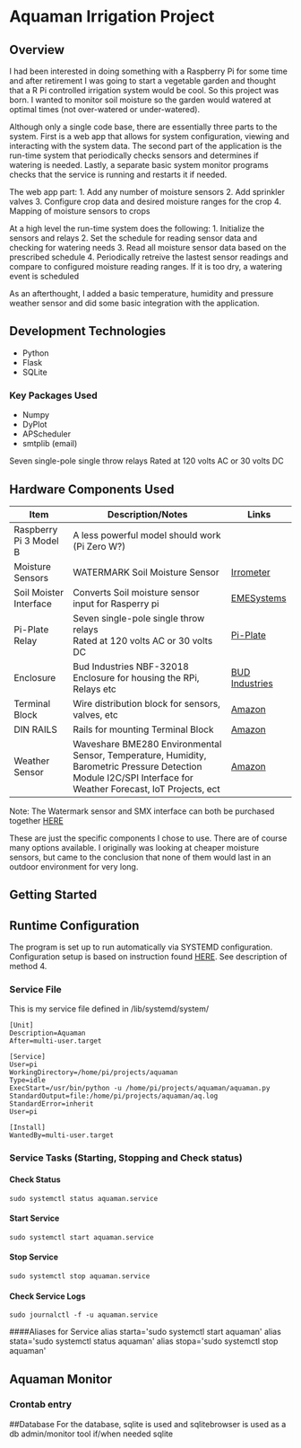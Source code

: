 # Aquaman Irrigation Project

## Overview
I had been interested in doing something with a Raspberry Pi for some time and after retirement I was going to start a 
vegetable garden and thought that a R Pi controlled irrigation system would be cool. So this project was born. 
I wanted to monitor soil moisture so the garden would watered at optimal times (not over-watered or under-watered).

Although only a single code base, there are essentially three parts to the system. First is a web app that allows for 
system configuration, viewing and interacting with the system data. The second part of the application is the run-time
system that periodically checks sensors and determines if watering is needed. Lastly, a separate basic
system monitor programs checks that the service is running and restarts it if needed. 

The web app part: 
    1. Add any number of moisture sensors
    2. Add sprinkler valves
    3. Configure crop data and desired moisture ranges for the crop
    4. Mapping of moisture sensors to crops

At a high level the run-time system does the following:
    1. Initialize the sensors and relays
    2. Set the schedule for reading sensor data and checking for watering needs
    3. Read all moisture sensor data based on the prescribed schedule
    4. Periodically retreive the lastest sensor readings and compare to configured moisture reading ranges. If it is too dry, 
    a watering event is scheduled
    
As an afterthought, I added a basic temperature, humidity and pressure weather sensor and did some basic integration with the application.


## Development Technologies
* Python
* Flask
* SQLite

### Key Packages Used
* Numpy
* DyPlot
* APScheduler 
* smtplib (email)

Seven single-pole single throw relays
Rated at 120 volts AC or 30 volts DC

## Hardware Components Used

| Item | Description/Notes | Links |
|------|-------------------|------|
|Raspberry Pi 3 Model B|A less powerful model should work (Pi Zero W?)||
|Moisture Sensors | WATERMARK Soil Moisture Sensor| [Irrometer](https://www.irrometer.com/sensors.html#wm) |
|Soil Moister Interface| Converts Soil moisture sensor input for Rasperry pi|[EMESystems](https://emesystems.com/smx/main.html)|
|Pi-Plate Relay | Seven single-pole single throw relays </br> Rated at 120 volts AC or 30 volts DC| [Pi-Plate](https://pi-plates.com/relayr1/)|
|Enclosure| Bud Industries NBF-32018 Enclosure for housing the RPi, Relays etc |[BUD Industries](https://www.budind.com/product/nema-ip-rated-boxes/nbf-series-fiberglass-enclosure/nbf-32018/)|
|Terminal Block | Wire distribution block for sensors, valves, etc |[Amazon](https://www.amazon.com/Electronics-Salon-Position-Terminal-Distribution-Module/dp/B07BFXRBNY/) |
|DIN RAILS| Rails for mounting Terminal Block |[Amazon](https://www.amazon.com/gp/product/B079TX7WDQ/ref=ppx_yo_dt_b_search_asin_title?ie=UTF8&psc=1)|
|Weather Sensor | Waveshare BME280 Environmental Sensor, Temperature, Humidity, Barometric Pressure Detection Module I2C/SPI Interface for Weather Forecast, IoT Projects, ect |[Amazon](https://www.amazon.com/gp/product/B07P4CWGGK/ref=ppx_yo_dt_b_search_asin_title?ie=UTF8&psc=1) |
Note: The Watermark sensor and SMX interface can both be purchased together [HERE](https://emesystems.com/watermark/main.html)

These are just the specific components I chose to use. There are of course many options available.
I originally was looking at cheaper moisture sensors, but came to the conclusion that none of them
would last in an outdoor environment for very long. 

## Getting Started


## Runtime Configuration
The program is set up to run automatically via SYSTEMD configuration. 
Configuration setup is based on instruction found [HERE](https://www.dexterindustries.com/howto/run-a-program-on-your-raspberry-pi-at-startup/#:~:text=d%20directory,shutdown%20or%20reboot%20the%20system). See description of method 4.

### Service File
This is my service file defined in /lib/systemd/system/

    [Unit]
    Description=Aquaman
    After=multi-user.target

    [Service]
    User=pi
    WorkingDirectory=/home/pi/projects/aquaman
    Type=idle
    ExecStart=/usr/bin/python -u /home/pi/projects/aquaman/aquaman.py
    StandardOutput=file:/home/pi/projects/aquaman/aq.log
    StandardError=inherit
    User=pi

    [Install]
    WantedBy=multi-user.target

### Service Tasks (Starting, Stopping and Check status)
#### Check Status 
    sudo systemctl status aquaman.service
#### Start Service
    sudo systemctl start aquaman.service
#### Stop Service
    sudo systemctl stop aquaman.service
#### Check Service Logs
    sudo journalctl -f -u aquaman.service

####Aliases for Service 
alias starta='sudo systemctl start aquaman'
alias stata='sudo systemctl status  aquaman'
alias stopa='sudo systemctl stop aquaman'


## Aquaman Monitor
### Crontab entry

##Database
For the database, sqlite is used and sqlitebrowser is used as a db admin/monitor tool if/when needed
sqlite

